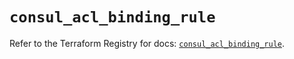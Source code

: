 # `consul_acl_binding_rule`

Refer to the Terraform Registry for docs: [`consul_acl_binding_rule`](https://registry.terraform.io/providers/hashicorp/consul/2.21.0/docs/resources/acl_binding_rule).
